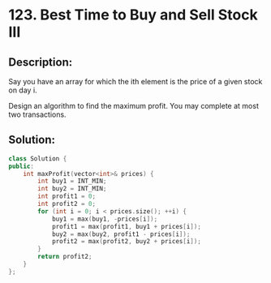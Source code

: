 # 123. Best Time to Buy and Sell Stock III

## Description:

Say you have an array for which the ith element is the price of a given stock on day i.

Design an algorithm to find the maximum profit. You may complete at most two transactions.

## Solution:

```c++
class Solution {
public:
    int maxProfit(vector<int>& prices) {
        int buy1 = INT_MIN;
        int buy2 = INT_MIN;
        int profit1 = 0;
        int profit2 = 0;
        for (int i = 0; i < prices.size(); ++i) {
            buy1 = max(buy1, -prices[i]);
            profit1 = max(profit1, buy1 + prices[i]);
            buy2 = max(buy2, profit1 - prices[i]);
            profit2 = max(profit2, buy2 + prices[i]);
        }
        return profit2;
    }
};
```

<!-- remark：

-  -->
